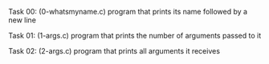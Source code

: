 Task 00: (0-whatsmyname.c)
program that prints its name followed by a new line

Task 01: (1-args.c)
program that prints the number of arguments passed to it

Task 02: (2-args.c)
program that prints all arguments it receives
